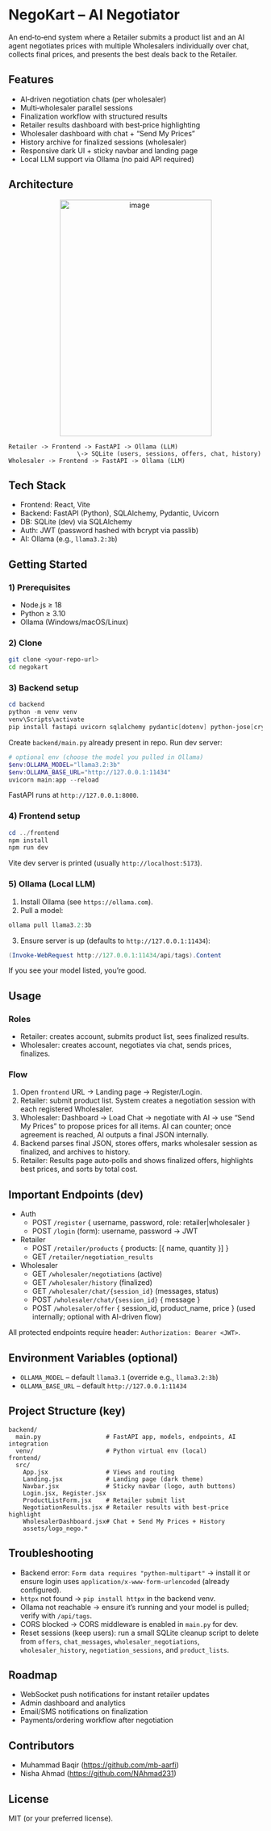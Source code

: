 # NegoKart – AI Negotiator

An end‑to‑end system where a Retailer submits a product list and an AI agent negotiates prices with multiple Wholesalers individually over chat, collects final prices, and presents the best deals back to the Retailer.

## Features
- AI‑driven negotiation chats (per wholesaler)
- Multi‑wholesaler parallel sessions
- Finalization workflow with structured results
- Retailer results dashboard with best‑price highlighting
- Wholesaler dashboard with chat + “Send My Prices”
- History archive for finalized sessions (wholesaler)
- Responsive dark UI + sticky navbar and landing page
- Local LLM support via Ollama (no paid API required)

## Architecture
<p align="center">
  <img width="301" height="469" src="https://github.com/user-attachments/assets/f3a3bdbf-075c-401c-a5b7-d8ed72d62543" alt="image"/>
</p>

```
Retailer -> Frontend -> FastAPI -> Ollama (LLM)
                   \-> SQLite (users, sessions, offers, chat, history)
Wholesaler -> Frontend -> FastAPI -> Ollama (LLM)
```

## Tech Stack
- Frontend: React, Vite
- Backend: FastAPI (Python), SQLAlchemy, Pydantic, Uvicorn
- DB: SQLite (dev) via SQLAlchemy
- Auth: JWT (password hashed with bcrypt via passlib)
- AI: Ollama (e.g., `llama3.2:3b`)

## Getting Started

### 1) Prerequisites
- Node.js ≥ 18
- Python ≥ 3.10
- Ollama (Windows/macOS/Linux)

### 2) Clone
```bash
git clone <your-repo-url>
cd negokart
```

### 3) Backend setup
```powershell
cd backend
python -m venv venv
venv\Scripts\activate
pip install fastapi uvicorn sqlalchemy pydantic[dotenv] python-jose[cryptography] passlib[bcrypt] httpx
```
Create `backend/main.py` already present in repo. Run dev server:
```powershell
# optional env (choose the model you pulled in Ollama)
$env:OLLAMA_MODEL="llama3.2:3b"
$env:OLLAMA_BASE_URL="http://127.0.0.1:11434"
uvicorn main:app --reload
```
FastAPI runs at `http://127.0.0.1:8000`.

### 4) Frontend setup
```powershell
cd ../frontend
npm install
npm run dev
```
Vite dev server is printed (usually `http://localhost:5173`).

### 5) Ollama (Local LLM)
1. Install Ollama (see `https://ollama.com`).
2. Pull a model:
```powershell
ollama pull llama3.2:3b
```
3. Ensure server is up (defaults to `http://127.0.0.1:11434`):
```powershell
(Invoke-WebRequest http://127.0.0.1:11434/api/tags).Content
```
If you see your model listed, you’re good.

## Usage

### Roles
- Retailer: creates account, submits product list, sees finalized results.
- Wholesaler: creates account, negotiates via chat, sends prices, finalizes.

### Flow
1. Open `frontend` URL → Landing page → Register/Login.
2. Retailer: submit product list. System creates a negotiation session with each registered Wholesaler.
3. Wholesaler: Dashboard → Load Chat → negotiate with AI → use “Send My Prices” to propose prices for all items. AI can counter; once agreement is reached, AI outputs a final JSON internally.
4. Backend parses final JSON, stores offers, marks wholesaler session as finalized, and archives to history.
5. Retailer: Results page auto‑polls and shows finalized offers, highlights best prices, and sorts by total cost.

## Important Endpoints (dev)
- Auth
  - POST `/register` { username, password, role: retailer|wholesaler }
  - POST `/login` (form): username, password → JWT
- Retailer
  - POST `/retailer/products` { products: [{ name, quantity }] }
  - GET `/retailer/negotiation_results`
- Wholesaler
  - GET `/wholesaler/negotiations` (active)
  - GET `/wholesaler/history` (finalized)
  - GET `/wholesaler/chat/{session_id}` (messages, status)
  - POST `/wholesaler/chat/{session_id}` { message }
  - POST `/wholesaler/offer` { session_id, product_name, price } (used internally; optional with AI-driven flow)

All protected endpoints require header: `Authorization: Bearer <JWT>`.

## Environment Variables (optional)
- `OLLAMA_MODEL` – default `llama3.1` (override e.g., `llama3.2:3b`)
- `OLLAMA_BASE_URL` – default `http://127.0.0.1:11434`

## Project Structure (key)
```
backend/
  main.py                  # FastAPI app, models, endpoints, AI integration
  venv/                    # Python virtual env (local)
frontend/
  src/
    App.jsx                # Views and routing
    Landing.jsx            # Landing page (dark theme)
    Navbar.jsx             # Sticky navbar (logo, auth buttons)
    Login.jsx, Register.jsx
    ProductListForm.jsx    # Retailer submit list
    NegotiationResults.jsx # Retailer results with best-price highlight
    WholesalerDashboard.jsx# Chat + Send My Prices + History
    assets/logo_nego.*
```

## Troubleshooting
- Backend error: `Form data requires "python-multipart"` → install it or ensure login uses `application/x-www-form-urlencoded` (already configured).
- `httpx` not found → `pip install httpx` in the backend venv.
- Ollama not reachable → ensure it’s running and your model is pulled; verify with `/api/tags`.
- CORS blocked → CORS middleware is enabled in `main.py` for dev.
- Reset sessions (keep users): run a small SQLite cleanup script to delete from `offers`, `chat_messages`, `wholesaler_negotiations`, `wholesaler_history`, `negotiation_sessions`, and `product_lists`.

## Roadmap
- WebSocket push notifications for instant retailer updates
- Admin dashboard and analytics
- Email/SMS notifications on finalization
- Payments/ordering workflow after negotiation

## Contributors
- Muhammad Baqir (https://github.com/mb-aarfi)
- Nisha Ahmad (https://github.com/NAhmad231)

## License
MIT (or your preferred license).
